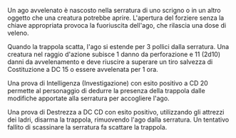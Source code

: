 Un ago avvelenato è nascosto nella serratura di uno scrigno o in un altro oggetto che una creatura potrebbe aprire. L'apertura del forziere senza la chiave appropriata provoca la fuoriuscita dell'ago, che rilascia una dose di veleno.

Quando la trappola scatta, l'ago si estende per 3 pollici dalla serratura. Una creatura nel raggio d'azione subisce 1 danno da perforazione e 11 (2d10) danni da avvelenamento e deve riuscire a superare un tiro salvezza di Costituzione a DC 15 o essere avvelenata per 1 ora.

Una prova di Intelligenza (Investigazione) con esito positivo a CD 20 permette al personaggio di dedurre la presenza della trappola dalle modifiche apportate alla serratura per accogliere l'ago.

Una prova di Destrezza a DC CD con esito positivo, utilizzando gli attrezzi dei ladri, disarma la trappola, rimuovendo l'ago dalla serratura. Un tentativo fallito di scassinare la serratura fa scattare la trappola.
